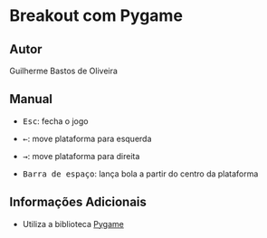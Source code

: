 # Breakout com Pygame

## Autor
Guilherme Bastos de Oliveira

## Manual
- <kbd>Esc</kbd>: fecha o jogo

- <kbd>&leftarrow;</kbd>: move plataforma para esquerda

- <kbd>&rightarrow;</kbd>: move plataforma para direita

- <kbd>Barra de espaço</kbd>: lança bola a partir do centro da plataforma



## Informações Adicionais
- Utiliza a biblioteca [Pygame](https://www.pygame.org/)
